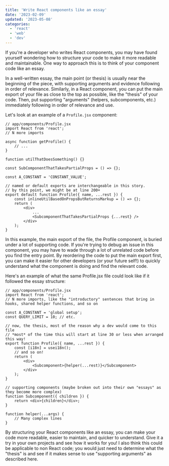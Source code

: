 ```yaml
---
title: 'Write React components like an essay'
date: '2023-02-09'
updated: '2023-05-08'
categories:
  - 'react'
  - 'web'
  - 'dev'
---
```


If you're a developer who writes React components, you may have found yourself wondering how to structure your code to make it more readable and maintainable.
One way to approach this is to think of your component code like an essay.

In a well-written essay, the main point (or thesis) is usually near the beginning of the piece, with supporting arguments and evidence following in order of relevance.
Similarly, in a React component, you can put the main export of your file as close to the top as possible, like the "thesis" of your code.
Then, put supporting "arguments" (helpers, subcomponents, etc.) immediately following in order of relevance and use.

Let's look at an example of a `Profile.jsx` component:

```tsx
// app/components/Profile.jsx
import React from 'react';
// N more imports

async function getProfile() {
	// ...
}

function utilThatDoesSomething() {}

const SubComponentThatTakesPartialProps = () => {};

const A_CONSTANT = 'CONSTANT_VALUE';

// named or default exports are interchangeable in this story.
// by this point, we might be at line 200+
export default function Profile({ name, ...rest }) {
	const inlineUtilBasedOnPropsButReturnsMarkup = () => {};
	return (
		<div>
			...
			<SubcomponentThatTakesPartialProps {...rest} />
		</div>
	);
}
```

In this example, the main export of the file, the Profile component, is buried under a lot of supporting code.
If you're trying to debug an issue in this component, you may have to wade through a lot of unrelated code before you find the entry point.
By reordering the code to put the main export first, you can make it easier for other developers (or your future self!) to quickly understand what the component is doing and find the relevant code.

Here's an example of what the same Profile.jsx file could look like if it followed the essay structure:

```tsx
// app/components/Profile.jsx
import React from 'react';
// N more imports, like the "introductory" sentences that bring in hooks, shared helper functions, and so on

const A_CONSTANT = 'global setup';
const QUERY_LIMIT = 10; // etc.

// now, the thesis, most of the reason why a dev would come to this file
// *most* of the time this will start at line 30 or less when arranged this way!
export function Profile({ name, ...rest }) {
	const [i18n] = usei18n();
	// and so on!
	return (
		<div>
			<Subcomponent>{helper(...rest)}</Subcomponent>
		</div>
	);
}

// supporting components (maybe broken out into their own "essays" as they become more complex)
function Subcomponent({ children }) {
	return <div>{children}</div>;
}

function helper(...args) {
	// Many complex lines
}
```

By structuring your React components like an essay, you can make your code more readable, easier to maintain, and quicker to understand.
Give it a try in your own projects and see how it works for you!
I also think this could be applicable to non React code;
you would just need to determine what the "thesis" is and see if it makes sense to use "supporting arguments" as described here.
